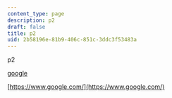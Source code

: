 ```yaml
---
content_type: page
description: p2
draft: false
title: p2
uid: 2b58196e-81b9-406c-851c-3ddc3f53483a
---
```

p2

[google](http://localhost:8043/sites/ibrahims-search-course/type/page/new/google.com)

[https://www.google.com/](https://www.google.com/)